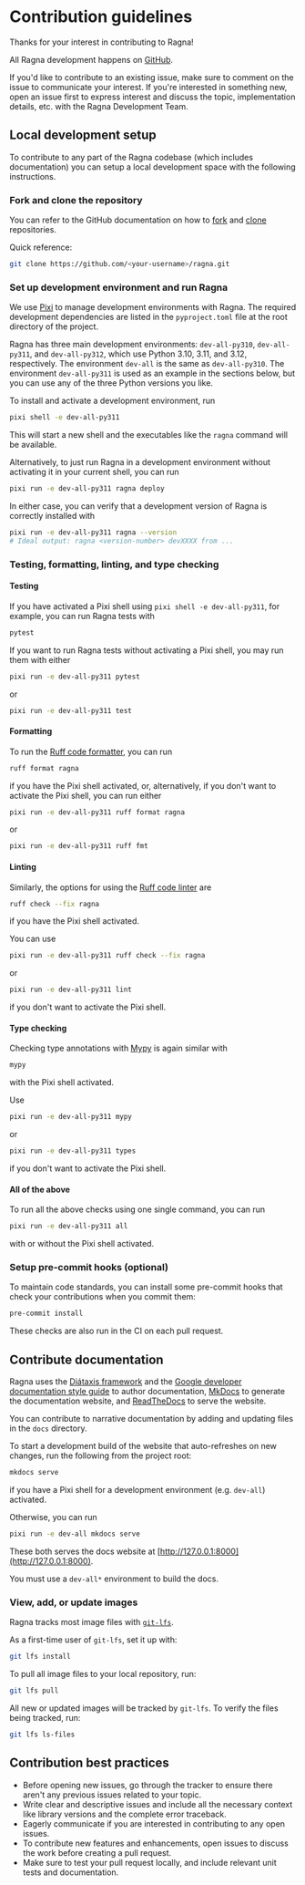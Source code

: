 # Contribution guidelines

Thanks for your interest in contributing to Ragna!

All Ragna development happens on [GitHub](https://github.com/Quansight/ragna).

If you'd like to contribute to an existing issue, make sure to comment on the issue to
communicate your interest. If you're interested in something new, open an issue first to
express interest and discuss the topic, implementation details, etc. with the Ragna
Development Team.

## Local development setup

To contribute to any part of the Ragna codebase (which includes documentation) you can
setup a local development space with the following instructions.

### Fork and clone the repository

You can refer to the GitHub documentation on how to
[fork](https://docs.github.com/en/get-started/quickstart/fork-a-repo) and
[clone](https://docs.github.com/en/repositories/creating-and-managing-repositories/cloning-a-repository)
repositories.

Quick reference:

```bash
git clone https://github.com/<your-username>/ragna.git
```

### Set up development environment and run Ragna

We use [Pixi](https://pixi.sh/dev/) to manage development environments with Ragna. The
required development dependencies are listed in the `pyproject.toml` file at the root
directory of the project.

Ragna has three main development environments: `dev-all-py310`, `dev-all-py311`, and
`dev-all-py312`, which use Python 3.10, 3.11, and 3.12, respectively. The environment
`dev-all` is the same as `dev-all-py310`. The environment `dev-all-py311` is used as an
example in the sections below, but you can use any of the three Python versions you
like.

To install and activate a development environment, run

```bash
pixi shell -e dev-all-py311
```

This will start a new shell and the executables like the `ragna` command will be
available.

Alternatively, to just run Ragna in a development environment without activating it in
your current shell, you can run

```bash
pixi run -e dev-all-py311 ragna deploy
```

In either case, you can verify that a development version of Ragna is correctly
installed with

```bash
pixi run -e dev-all-py311 ragna --version
# Ideal output: ragna <version-number> devXXXX from ...
```

### Testing, formatting, linting, and type checking

#### Testing

If you have activated a Pixi shell using `pixi shell -e dev-all-py311`, for example, you
can run Ragna tests with

```bash
pytest
```

If you want to run Ragna tests without activating a Pixi shell, you may run them with
either

```bash
pixi run -e dev-all-py311 pytest
```

or

```bash
pixi run -e dev-all-py311 test
```

#### Formatting

To run the [Ruff code formatter](https://docs.astral.sh/ruff/formatter/), you can run

```bash
ruff format ragna
```

if you have the Pixi shell activated, or, alternatively, if you don't want to activate
the Pixi shell, you can run either

```bash
pixi run -e dev-all-py311 ruff format ragna
```

or

```bash
pixi run -e dev-all-py311 ruff fmt
```

#### Linting

Similarly, the options for using the
[Ruff code linter](https://docs.astral.sh/ruff/linter/) are

```bash
ruff check --fix ragna
```

if you have the Pixi shell activated.

You can use

```bash
pixi run -e dev-all-py311 ruff check --fix ragna
```

or

```bash
pixi run -e dev-all-py311 lint
```

if you don't want to activate the Pixi shell.

#### Type checking

Checking type annotations with [Mypy](https://mypy-lang.org/) is again similar with

```bash
mypy
```

with the Pixi shell activated.

Use

```bash
pixi run -e dev-all-py311 mypy
```

or

```bash
pixi run -e dev-all-py311 types
```

if you don't want to activate the Pixi shell.

#### All of the above

To run all the above checks using one single command, you can run

```bash
pixi run -e dev-all-py311 all
```

with or without the Pixi shell activated.

### Setup pre-commit hooks (optional)

To maintain code standards, you can install some pre-commit hooks that check your
contributions when you commit them:

```bash
pre-commit install
```

These checks are also run in the CI on each pull request.

## Contribute documentation

Ragna uses the [Diátaxis framework](https://diataxis.fr/) and the
[Google developer documentation style guide](https://developers.google.com/style/) to
author documentation, [MkDocs](https://www.mkdocs.org/) to generate the documentation
website, and [ReadTheDocs](https://readthedocs.org/projects/ragna/) to serve the
website.

You can contribute to narrative documentation by adding and updating files in the `docs`
directory.

<!-- TODO: Add notes on contributing examples once we decide the workflow -->

To start a development build of the website that auto-refreshes on new changes, run the
following from the project root:

```bash
mkdocs serve
```

if you have a Pixi shell for a development environment (e.g. `dev-all`) activated.

Otherwise, you can run

```bash
pixi run -e dev-all mkdocs serve
```

These both serves the docs website at [http://127.0.0.1:8000](http://127.0.0.1:8000).

You must use a `dev-all*` environment to build the docs.

### View, add, or update images

Ragna tracks most image files with [`git-lfs`](https://git-lfs.com).

As a first-time user of `git-lfs`, set it up with:

```bash
git lfs install
```

To pull all image files to your local repository, run:

```bash
git lfs pull
```

All new or updated images will be tracked by `git-lfs`. To verify the files being
tracked, run:

```bash
git lfs ls-files
```

## Contribution best practices

- Before opening new issues, go through the tracker to ensure there aren't any previous
  issues related to your topic.
- Write clear and descriptive issues and include all the necessary context like library
  versions and the complete error traceback.
- Eagerly communicate if you are interested in contributing to any open issues.
- To contribute new features and enhancements, open issues to discuss the work before
  creating a pull request.
- Make sure to test your pull request locally, and include relevant unit tests and
  documentation.
